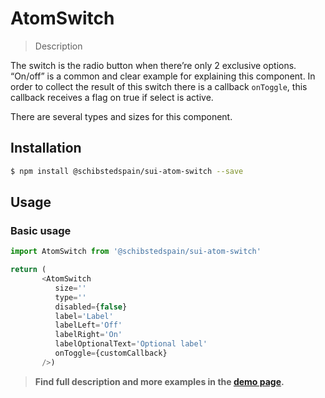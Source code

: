 # AtomSwitch

> Description

The switch is the radio button when there’re only 2 exclusive options. “On/off” is a common and clear example for explaining this component.
In order to collect the result of this switch there is a callback `onToggle`, this callback receives a flag on true if
select is active.

There are several types and sizes for this component.

## Installation

```sh
$ npm install @schibstedspain/sui-atom-switch --save
```

## Usage

### Basic usage
```js
import AtomSwitch from '@schibstedspain/sui-atom-switch'

return (
       <AtomSwitch
          size=''
          type=''
          disabled={false}
          label='Label'
          labelLeft='Off'
          labelRight='On'
          labelOptionalText='Optional label'
          onToggle={customCallback}
       />)
```


> **Find full description and more examples in the [demo page](#).**
